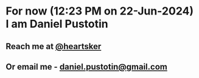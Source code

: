 # For now (12:23 PM on 22-Jun-2024) I am Daniel Pustotin
## Reach me at [@heartsker](https://t.me/heartsker)
## Or email me - daniel.pustotin@gmail.com
